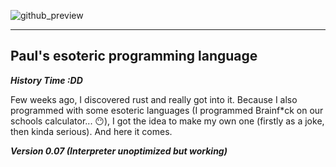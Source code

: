 ![github_preview](https://user-images.githubusercontent.com/79471967/183104034-0afc44fc-163e-4486-baad-b387b06d7b76.png)
<hr>

<h2>Paul's esoteric programming language</h2>

**_History Time :DD_**

Few weeks ago, I discovered rust and really got into it. Because I also programmed with some esoteric languages (I programmed Brainf\*ck on our schools calculator... 😶), I got the idea to make my own one (firstly as a joke, then kinda serious). And here it comes.

**_Version 0.07 (Interpreter unoptimized but working)_**
